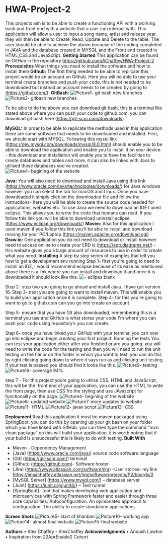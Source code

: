# HWA-Project-2


This projects aim is to be able to create a functioning API with a working back and front end with a website that a user can interact with. This application will allow a user to input a song name, artist and release year, they will then be able to Create, Read, Update and Delete to the table.
The user should be able to achieve the above because of the coding completed in JAVA and the database created in MYSQL and the Front end created in HTML,CSS and JavaScript.
**Getting Started**
This application can be found on GitHub in the repository https://github.com/AChaffey/HWA-Project-2
**Prerequisites**
What things you need to install the software and how to install them
**Github:**
The first thing needed to be able to replicate this project would be an account on Github. Here you will be able to use your terminal create branches and push your code. this is not needed to be downloaded but instead an account needs to be created by going to (https://github.com/).
**GitBash:**
![Picture1- git bash new branches](https://user-images.githubusercontent.com/103578276/172339446-d04f31e9-464e-4696-9a72-8b7271e607e1.png)
![Picture2- gitbash new branches](https://user-images.githubusercontent.com/103578276/172339461-58068866-3585-4438-a42d-5f93c7a88d45.png)

To be able to do the above you can download git bash, this is a terminal like stated above where you can push your code to github.com. you can download git bash here (https://git-scm.com/downloads)
 
**MySQL:**
In order to be able to replicate the methods used in this application there are some software that needs to be downloaded and installed. First, we should start with MYSQL. Following this mysql link (https://dev.mysql.com/downloads/mysql/8.0.html) should enable you to be able to download the application and enable you to install it on your device. - this download and installation will enable you to have the facilities to create databases and tables and more, it can also be linked with Java to utilised those databases you’ve created.
![Picture4- begining of the website](https://user-images.githubusercontent.com/103578276/172339523-17bbbb5e-3f0a-48ed-a9c8-bb8405bc5b9a.png)

**Java:**
You will also need to download and install Java using this link (https://www.oracle.com/java/technologies/downloads/) for Java windows however you can select the tab for macOS and Linux. Once you have downloaded it simply click on the downloaded file and follow the instructions- here you will be able to create the source code needed for applications, websites etc.
To use Java we need to download an IDE I used eclipse. This allows you to write the code that humans can read. If you follow this link you will be able to download uninstall eclipse (https://www.eclipse.org/downloads/)
**Maven:**
Also for this application I used maven if you follow this link you'll be able to install and download moving for your PC/Laptop (https://maven.apache.org/download.cgi)
**Draw.io:**
One application you do not need to download or install however need to access online to create your ERD is (https://app.diagrams.net/) - this website gives you a large amount of resources to use in order to create what you need.
**Installing**
A step by step series of examples that tell you how to get a development env running
Step 1- first you're going to need to install an IDE, I would recommend eclipse because of its ease as mentioned above there is a link where you can install and download it and once it is downloaded it should look like this.
 ![- eclipes blank](https://user-images.githubusercontent.com/103578276/172339505-b0a1f459-3e9a-408d-8505-0c02747f889a.png)

Step 2- step two you going to go ahead and install Java. I have got version 16.
Step 3- next you are going to want to install maven. This will enable you to build your application once it is complete.
Step 4- for this you're going to want to go to github.com can you go into create an account
 
Step 5- ensure that you have Git also downloaded, remembering this is a terminal you use and GitHub is what stores your code I'm where you can push your code using repository’s you can create.

Step 6- once you have linked your GitHub with your terminal you can now go into eclipse and begin creating your first project.
Running the tests
You can test your application either after you finished or are you going. you will need to write the code for the testing and then you will need to run the unit testing on the file or on the folder in which you want to test. you can do this by right clicking going down to where it says run as and clicking unit testing.
If your test is passed you should find it looks like this.
![Picture9- testing](https://user-images.githubusercontent.com/103578276/172340036-fdcc11be-bc7d-404c-aa1f-049f808206d5.png)
![Picture16- coverage 94%](https://user-images.githubusercontent.com/103578276/172340246-d640a8de-efe5-46aa-9739-bf5065e913b9.png)

step 7 - For this project youre going to utilise CSS, HTML and JavaScript, this will be the 'front end of your application, you can use the HTML to write the front page, then use CSS fro the styling and use JAvascript for functionality on the page.
![Picture4- begining of the website](https://user-images.githubusercontent.com/103578276/172339971-b1e87e98-e87e-45e1-8a6c-e1a0f2cc9c08.png)
![Picture6- updated website](https://user-images.githubusercontent.com/103578276/172339991-05d2417d-b502-40a1-8194-ea1d51bf4e47.png)
![Picture7-more updates to website](https://user-images.githubusercontent.com/103578276/172340003-bdd99100-1cdc-418a-9829-b7a01d893049.png)
![Picture11- HTML](https://user-images.githubusercontent.com/103578276/172340074-971ed649-137c-4eac-bed9-776a89ce2a9b.png)
![Picture12- javav script](https://user-images.githubusercontent.com/103578276/172340135-e4699c37-51cf-4297-a413-3512903890fc.png)
![Picture13- CSS](https://user-images.githubusercontent.com/103578276/172340150-934fb2de-3875-4d0a-8260-fa57c7003b5d.png)

**Deployment**
Read this application it must be maven packaged using SpringBoot. you can do this by opening up your git bash on your folder which you have linked with GitHub. you can then type the command “mvn clean package” on this will build your application. it is worth noting that if your build is unsuccessful this is likely to do with testing.
**Built With**
* Maven - Dependency Management
* [Java] (https://www.oracle.com/java/) source code software language
* [Git] (https://git-scm.com/) terminal
* [Github] (https://github.com)- Software hoster
* [Jira] (https://www.atlassian.com/software/jira) -User stories- my link https://imsachaffey.atlassian.net/jira/software/projects/P2/boards/2
* [MySQL Server] (https://www.mysql.com/) – database server
* [Junit] (https://junit.org/junit4/) – Test runner
* [SpringBoot]- tool that makes developing web application and microservices with Spring Framework faster and easier through three core capabilities: Autoconfiguration. An opinionated approach to configuration. The ability to create standalone applications.

**Screen Shots**
![Picture5- start of khanban](https://user-images.githubusercontent.com/103578276/172339668-113cfb8b-72c1-43e5-bf9b-7a06087154fc.png)
![Picture10- working app](https://user-images.githubusercontent.com/103578276/172340116-1d824948-8901-41d2-91ed-3a17529d5d8c.png)
![Picture14- almost final website](https://user-images.githubusercontent.com/103578276/172340178-aad39d87-f7cd-4dee-bf9a-0b8a7ec076ce.png)
![Picture15-final website](https://user-images.githubusercontent.com/103578276/172340190-c76a0aaf-6488-4ad1-93ff-10227bde70b9.png)

**Authors**
•	Alex Chaffey - AlexChaffey
**Acknowledgments**
•	Anoush Lowton
•	Inspiration from 22AprEnable2 Cohort
